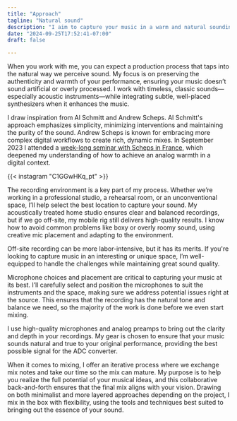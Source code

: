 ```yaml
---
title: "Approach"
tagline: "Natural sound"
description: "I aim to capture your music in a warm and natural sounding way."
date: "2024-09-25T17:52:41-07:00"
draft: false

---
```


When you work with me, you can expect a production process that taps into the
natural way we perceive sound. My focus is on preserving the authenticity and
warmth of your performance, ensuring your music doesn’t sound artificial or
overly processed. I work with timeless, classic sounds—especially acoustic
instruments—while integrating subtle, well-placed synthesizers when it enhances
the music.

<!--more-->

I draw inspiration from Al Schmitt and Andrew Scheps. Al Schmitt's approach
emphasizes simplicity, minimizing interventions and maintaining the purity of
the sound. Andrew Scheps is known for embracing more complex digital workflows
to create rich, dynamic mixes. In September 2023 I attended a [week-long seminar
with Scheps in France][mwtm], which deepened my understanding of how to achieve
an analog warmth in a digital context.

{{< instagram "C1GGwHKq_pt" >}}

The recording environment is a key part of my process. Whether we’re working in
a professional studio, a rehearsal room, or an unconventional space, I’ll help
select the best location to capture your sound. My acoustically treated home
studio ensures clear and balanced recordings, but if we go off-site, my mobile
rig still delivers high-quality results. I know how to avoid common problems
like boxy or overly roomy sound, using creative mic placement and adapting to
the environment.

Off-site recording can be more labor-intensive, but it has its merits. If you're
looking to capture music in an interesting or unique space, I’m well-equipped to
handle the challenges while maintaining great sound quality.

Microphone choices and placement are critical to capturing your music at its
best. I’ll carefully select and position the microphones to suit the instruments
and the space, making sure we address potential issues right at the source. This
ensures that the recording has the natural tone and balance we need, so the
majority of the work is done before we even start mixing.

I use high-quality microphones and analog preamps to bring out the clarity and
depth in your recordings. My gear is chosen to ensure that your music sounds
natural and true to your original performance, providing the best possible
signal for the ADC converter.

When it comes to mixing, I offer an iterative process where we exchange mix
notes and take our time so the mix can mature. My purpose is to help you realize
the full potential of your musical ideas, and this collaborative back-and-forth
ensures that the final mix aligns with your vision. Drawing on both minimalist
and more layered approaches depending on the project, I mix in the box with
flexibility, using the tools and techniques best suited to bringing out the
essence of your sound.

[mwtm]: https://www.instagram.com/mblizinski/p/C1GGwHKq_pt/
